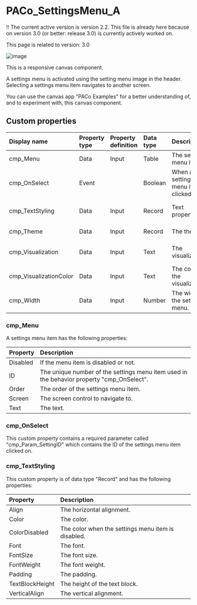 # PACo_SettingsMenu_A

!! The current active version is version 2.2. This file is already here because on version 3.0 (or better: release 3.0) is currently actively worked on.

This page is related to version: 3.0


![image](https://user-images.githubusercontent.com/35654198/235982163-5c2ef64a-9f0f-4e69-8c3a-5003116f13f3.png)

This is a responsive canvas component.

A settings menu is activated using the setting menu image in the header. Selecting a settings menu item navigates to another screen.

You can use the canvas app "PACo Examples" for a better understanding of, and to experiment with, this canvas component.

## Custom properties

| Display name | Property type | Property definition | Data type | Description | Memo
| :--- | :--- | :--- | :--- | :--- | :--- |
| cmp_Menu | Data | Input | Table | The settings menu items. | See the documention on cmp_Menu below. |
| cmp_OnSelect | Event | | Boolean | When a settings menu item is clicked on. | See the documention on cmp_OnSelect below. |
| cmp_TextStyling | Data | Input | Record | Text properties. | See the documention on cmp_TextStyling below. |
| cmp_Theme | Data | Input | Record | The theme. | See the documention on theming. |
| cmp_Visualization | Data | Input | Text | The visualization. | See the documention of canvas component PACo_Visualization_A. |
| cmp_VisualizationColor | Data | Input | Text | The color of the visualization. | |
| cmp_Width | Data | Input | Number | The width of the settings menu. | |

### cmp_Menu
A settings menu item has the following properties:

| Property | Description |
| :--- | :--- |
| Disabled | If the menu item is disabled or not. |
| ID | The unique number of the settings menu item used in the behavior property "cmp_OnSelect". |
| Order | The order of the settings menu item. |
| Screen | The screen control to navigate to. |
| Text | The text. |

### cmp_OnSelect
This custom property contains a required parameter called "cmp_Param_SettingID" which contains the ID of the settings menu item clicked on.

### cmp_TextStyling
This custom property is of data type "Record" and has the following properties:

| Property | Description |
| :--- | :--- |
| Align | The horizontal alignment. |
| Color | The color. |
| ColorDisabled | The color when the settings menu item is disabled. |
| Font | The font. |
| FontSize | The font size. |
| FontWeight | The font weight. |
| Padding | The padding. |
| TextBlockHeight | The height of the text block. |
| VerticalAlign | The vertical alignment. |
